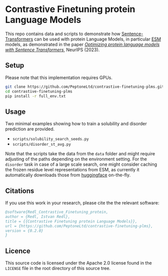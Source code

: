# Contrastive Finetuning protein Language Models

This repo contains data and scripts to demonstrate how [Sentence-Transformers](https://github.com/UKPLab/sentence-transformers) can be used with protein Language Models, in particular [ESM](https://github.com/facebookresearch/esm/tree/main) models, as demonstrated in the paper <i>[Optimizing protein language models with Sentence Transformers](https://www.mlsb.io/papers_2023/Optimizing_protein_language_models_with_Sentence_Transformers.pdf)</i>, NeurIPS (2023).

## Setup

Please note that this implementation requires GPUs.

```bash
git clone https://github.com/PeptoneLtd/contrastive-finetuning-plms.git
cd contrastive-finetuning-plms
pip install -r full_env.txt
```
## Usage
Two minimal examples showing how to train a solubility and disorder prediction are provided.
* ```scripts/solubility_search_seeds.py``` 
* ```scripts/disorder_st_avg.py```

Note that the scripts take the data from the ```data``` folder and might require adjusting of the paths depending on the environment setting. 
For the ```disorder``` task in case of a large scale search, one might consider caching the frozen residue level representations from ESM, 
as currently it automatically downloads those from [huggingface](https://huggingface.co/) on-the-fly.

## Citations <a name="citations"></a>

If you use this work in your research, please cite the the relevant software:

```bibtex
@software{Redl_Contrastive_Finetuning_protein,
author = {Redl, Istvan Redl},
title = {{Contrastive Finetuning protein Language Models}},
url = {https://github.com/PeptoneLtd/contrastive-finetuning-plms},
version = {0.2.0}
}
```

## Licence
This source code is licensed under the Apache 2.0 license found in the ```LICENSE``` file in the root directory of this source tree.

